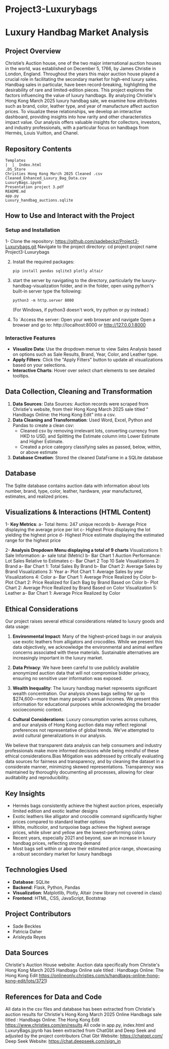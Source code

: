 # Project3-Luxurybags
# Luxury Handbag Market Analysis


## Project Overview
Christie’s Auction house, one of the two major international auction houses in the world, was established on December 5, 1766, by James Christie in London, England. Throughout the years this major auction house played a crucial role in facilitating the secondary market for high-end luxury sales. Handbag sales in particular, have been record-breaking, highlighting the desirability of rare and limited-edition pieces.
This project explores the factors influencing the value of luxury handbags. By analyzing Christie's Hong Kong March 2025 luxury handbag sale, we examine how attributes such as brand, color, leather type, and year of manufacture affect auction prices.
To visualize these relationships, we develop an interactive dashboard, providing insights into how rarity and other characteristics impact value.
Our analysis offers valuable insights for collectors, investors, and industry professionals, with a particular focus on handbags from Hermès, Louis Vuitton, and Chanel.


## Repository Contents
```
Templates
|  |_ Index.html
.DS_Store
Christies Hong Kong March 2025 Cleaned .csv
Cleaned_Enhanced_Luxury_Bag_Data.csv
LuxuryBags.ipynb
Presentation project 3.pdf
README.md
app.py
Luxury_handbag_auctions.sqlite
```
## How to Use and Interact with the Project


### Setup and Installation
1- Clone the repository: https://github.com/sadebeckz/Project3-Luxurybags.git
Navigate to the project directory: cd project project name Project3-Luxurybags


2. Install the required packages:
   ```
   pip install pandas sqlite3 plotly altair
   ```
3. start the server by navigating to the directory, particularly the luxury-handbag-visualization folder, and in the folder, open using python's built-in server type the following:
   ```
   python3 -m http.server 8000
   ```
   (For Windows, if python3 doesn't work, try python or py instead.)

4. To `Access the server: Open your web browser and navigate 
Open a browser and go to:
http://localhost:8000 or http://127.0.0.1:8000

### Interactive Features
- **Visualize Data**: Use the dropdown menue to view Sales Analysis based on options such as Sale Results, Brand, Year, Color, and Leather type. 
- **Apply Filters**: Click the "Apply Filters" button to update all visualizations based on your selections.
- **Interactive Charts**: Hover over select chart elements to see detailed tooltips.


## Data Collection, Cleaning  and Transformation
1. **Data Sources**: Data Sources: Auction records were scraped from Christie's website, from their Hong Kong March 2025 sale titled “ Handbags Online: the Hong Kong Edit” into a csv.
2. **Data Cleaning and Transformation**: Used Word, Excel, Python and Pandas to create a clean csv:
   - Cleaned csv by removing irrelevant lots, converting currency from HKD to USD, and Splitting the Estimate column into Lower Estimate and Higher Estimate. ​
   - Created a price category classifying sales as passed, below, within, or above estimate
3. **Database Creation**: Stored the cleaned DataFrame in a SQLite database


## Database
The Sqlite database contains auction data with information about lots number, brand, type, color, leather, hardware, year manufactured, estimates, and realized prices.


## Visualizations & Interactions  (HTML Content)   
1- **Key Metrics**: 
a- Total Items:  247 unique records
b- Average Price displaying the average price per lot 
c- Highest Price displaying the lot yielding the highest price
d- Highest Price estimate displaying the estimated range for the highest price




2- **Analysis Dropdown Menu displaying a total of 9 charts**
Visualizations 1:  Sale Information: 
	a- sale total (Metric)
b- Bar Chart 1 Auction Performance: Lot Sales Relative to Estimates
c- Bar Chart 2 Top 10 Sale
Visualizations 2: Brand 
	a- Bar Chart 1: Total Sales By Brand 
	b- Bar Chart 2: Average Sales by Brand
Visualizations 3: Year
	a- Plot Chart 1: Average Sales by year
Visualizations 4: Color
	a- Bar Chart 1: Average Price Realized by Color
	b- Plot Chart 2: Price Realized for Each Bag by Brand Based on Color
	b- Plot Chart 2: Average Price Realized by Brand Based on Color
Visualization 5: Leather
   a- Bar Chart 1: Average Price Realized by Color


## Ethical Considerations


Our project raises several ethical considerations related to luxury goods and data usage:


1. **Environmental Impact**: Many of the highest-priced bags in our analysis use exotic leathers from alligators and crocodiles. While we present this data objectively, we acknowledge the environmental and animal welfare concerns associated with these materials. Sustainable alternatives are increasingly important in the luxury market.


2. **Data Privacy**: We have been careful to  use publicly available anonymized auction data that will not compromise bidder privacy, ensuring no sensitive user information was exposed.


3. **Wealth Inequality**: The luxury handbag market represents significant wealth concentration. Our analysis shows bags selling for up to $274,600—more than many people's annual incomes. We present this information for educational purposes while acknowledging the broader socioeconomic context.


4. **Cultural Considerations**: Luxury consumption varies across cultures, and our analysis of Hong Kong auction data may reflect regional preferences not representative of global trends. We've attempted to avoid cultural generalizations in our analysis.


We believe that transparent data analysis can help consumers and industry professionals make more informed decisions while being mindful of these ethical considerations.Bias Mitigation was addressed by critically evaluating data sources for fairness and transparency, and by cleaning the dataset in a considerate manner, minimizing skewed representations. Transparency was maintained by thoroughly documenting all processes, allowing for clear auditability and reproducibility.


## Key Insights
- Hermès bags consistently achieve the highest auction prices, especially limited edition and exotic leather designs
- Exotic leathers like alligator and crocodile command significantly higher prices compared to standard leather options
- White, multicolor, and turquoise bags achieve the highest average prices, while silver and yellow are the lowest-performing colors
- Recent years, especially 2021 and beyond, saw an increase in luxury handbag prices, reflecting strong demand
- Most bags sell within or above their estimated price range, showcasing a robust secondary market for luxury handbags


## Technologies Used
- **Database**: SQLite
- **Backend**: Flask, Python, Pandas
- **Visualization**: Matplotlib, Plotly, Altair (new library not covered in class)
- **Frontend**: HTML, CSS, JavaScript, Bootstrap


## Project Contributors
- Sade Beckles
- Patricia Daher
- Arisleyda Reyes


## Data Sources
Christie's Auction House website: 
Auction data specifically from Christie's Hong Kong March 2025 Handbags Online sale titled : Handbags Online: The Hong Kong Edit https://onlineonly.christies.com/s/handbags-online-hong-kong-edit/lots/3721)


## References for Data and Code
All data in the csv files and database has been extracted from Christie's auction results for Christie's Hong Kong March 2025 Online Handbags sale titled : Handbags Online: The Hong Kong Edit  https://www.christies.com/en/results
All code in app.py, index.html and LuxuryBags.jpynb has been extracted from ChatGbt and Deep Seek and adjusted by the project contributors
Chat Gbt Website: https://chatgpt.com/
Deep Seek Website: https://chat.deepseek.com/sign_in








